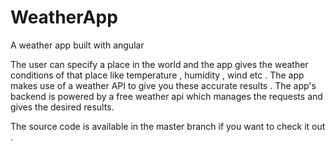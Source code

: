 # WeatherApp
A weather app built with angular

The user can specify a place in the world and the app gives the weather conditions of that place like temperature , humidity , wind etc . 
The app makes use of a weather API to give you these accurate results . The app's backend is powered by a free weather api which manages the requests and gives the desired results.

The source code is available in the master branch if you want to check it out . 

